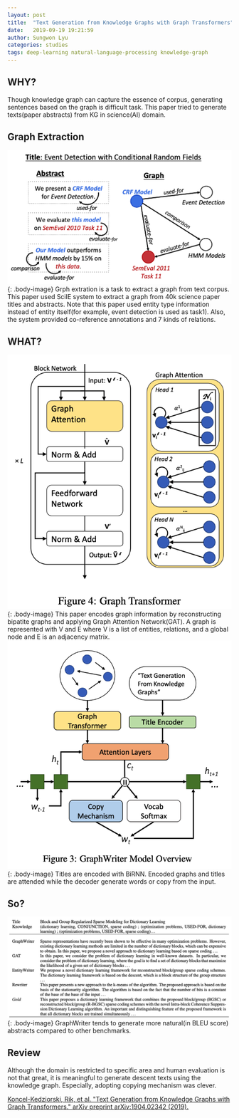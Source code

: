 ```yaml
---
layout: post
title:  "Text Generation from Knowledge Graphs with Graph Transformers"
date:   2019-09-19 19:21:59
author: Sungwon Lyu
categories: studies
tags: deep-learning natural-language-processing knowledge-graph
---
```

## WHY? 
Though knowledge graph can capture the essence of corpus, generating sentences based on the graph is difficult task. This paper tried to generate texts(paper abstracts) from KG in science(AI) domain. 

## Graph Extraction
![image](/assets/images/graphwriter1.png){: .body-image}
Grph extration is a task to extract a graph from text corpus. This paper used SciIE system to extract a graph from 40k science paper titles and abstracts. Note that this paper used entity type information instead of entity itself(for example, event detection is used as task1). Also, the system provided co-reference annotations and 7 kinds of relations. 

## WHAT?
![image](/assets/images/graphwriter2.png){: .body-image}
This paper encodes graph information by reconstructing bipatite graphs and applying Graph Attention Network(GAT). A graph is represented with V and E where V is a list of entities, relations, and a global node and E is an adjacency matrix.
![image](/assets/images/graphwriter3.png){: .body-image}
Titles are encoded with BiRNN. Encoded graphs and titles are attended while the decoder generate words or copy from the input. 

## So?
![image](/assets/images/graphwriter4.png){: .body-image}
GraphWriter tends to generate more natural(in BLEU score) abstracts compared to other benchmarks.

## Review
Although the domain is restricted to specific area and human evaluation is not that great, it is meaningful to generate descent texts using the knowledge graph. Especially, adopting copying mechanism was clever. 

[Koncel-Kedziorski, Rik, et al. "Text Generation from Knowledge Graphs with Graph Transformers." arXiv preprint arXiv:1904.02342 (2019).](https://arxiv.org/abs/1904.02342)

